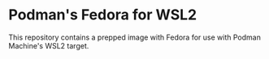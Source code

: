Podman's Fedora for WSL2
=========================

This repository contains a prepped image with Fedora for use with
Podman Machine's WSL2 target.
